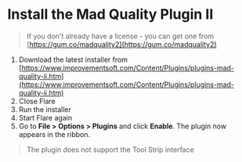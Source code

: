 # Install the Mad Quality Plugin II
>  If you don't already have a license - you can get one from [https://gum.co/madquality2](https://gum.co/madquality2)

1.  Download the latest installer from [https://www.improvementsoft.com/Content/Plugins/plugins-mad-quality-ii.htm](https://www.improvementsoft.com/Content/Plugins/plugins-mad-quality-ii.htm)
2.  Close Flare
3.  Run the installer
4.  Start Flare again
5.  Go to **File > Options > Plugins** and click **Enable**. The plugin now appears in the ribbon. 

> The plugin does not support the Tool Strip interface